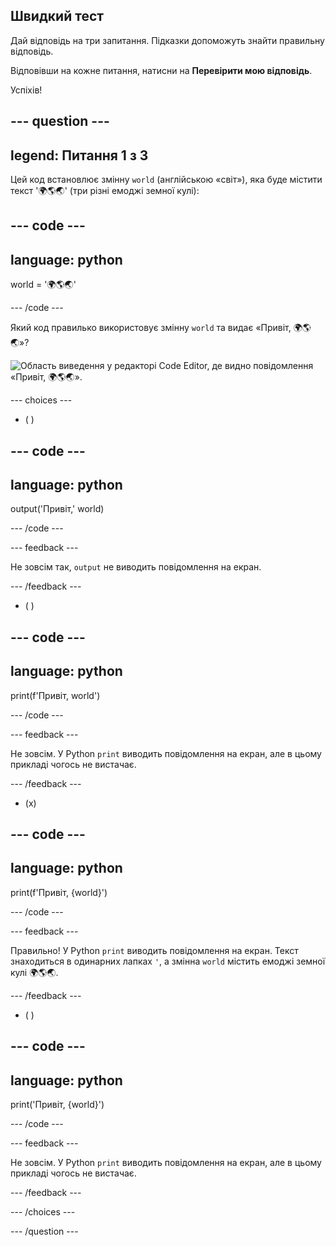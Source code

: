 ## Швидкий тест

Дай відповідь на три запитання. Підказки допоможуть знайти правильну відповідь.

Відповівши на кожне питання, натисни на **Перевірити мою відповідь**.

Успіхів!

--- question ---
---
legend: Питання 1 з 3
---

Цей код встановлює змінну `world` (англійською «світ»), яка буде містити текст '🌍🌎🌏' (три різні емоджі земної кулі):

--- code ---
---
language: python
---

world = '🌍🌎🌏'

--- /code ---

Який код правилько використовує змінну `world` та видає «Привіт, 🌍🌎🌏»?

![Область виведення у редакторі Code Editor, де видно повідомлення «Привіт, 🌍🌎🌏».](images/quiz1.png)

--- choices ---

- ( )

--- code ---
---
language: python
---

output('Привіт,' world)

--- /code ---

 --- feedback ---

 Не зовсім так, `output` не виводить повідомлення на екран.

 --- /feedback ---


- ( )

--- code ---
---
language: python
---

print(f'Привіт, world')

--- /code ---

 --- feedback ---

 Не зовсім. У Python `print` виводить повідомлення на екран, але в цьому прикладі чогось не вистачає.

 --- /feedback ---

- (x)

--- code ---
---
language: python
---

print(f'Привіт, {world}')

--- /code ---

 --- feedback ---

 Правильно! У Python `print` виводить повідомлення на екран. Текст знаходиться в одинарних лапках `'`, а змінна `world` містить емоджі земної кулі 🌍🌎🌏.

 --- /feedback ---

- ( )

--- code ---
---
language: python
---

print('Привіт, {world}')

--- /code ---

 --- feedback ---

  Не зовсім. У Python `print` виводить повідомлення на екран, але в цьому прикладі чогось не вистачає.

 --- /feedback ---

--- /choices ---

--- /question ---
